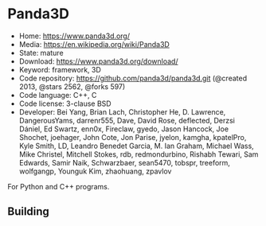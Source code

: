 # Panda3D

- Home: https://www.panda3d.org/
- Media: https://en.wikipedia.org/wiki/Panda3D
- State: mature
- Download: https://www.panda3d.org/download/
- Keyword: framework, 3D
- Code repository: https://github.com/panda3d/panda3d.git (@created 2013, @stars 2562, @forks 597)
- Code language: C++, C
- Code license: 3-clause BSD
- Developer: Bei Yang, Brian Lach, Christopher He, D. Lawrence, DangerousYams, darrenr555, Dave, David Rose, deflected, Derzsi Dániel, Ed Swartz, enn0x, Fireclaw, gyedo, Jason Hancock, Joe Shochet, joehager, John Cote, Jon Parise, jyelon, kamgha, kpatelPro, Kyle Smith, LD, Leandro Benedet Garcia, M. Ian Graham, Michael Wass, Mike Christel, Mitchell Stokes, rdb, redmondurbino, Rishabh Tewari, Sam Edwards, Samir Naik, Schwarzbaer, sean5470, tobspr, treeform, wolfgangp, Younguk Kim, zhaohuang, zpavlov

For Python and C++ programs.

## Building
